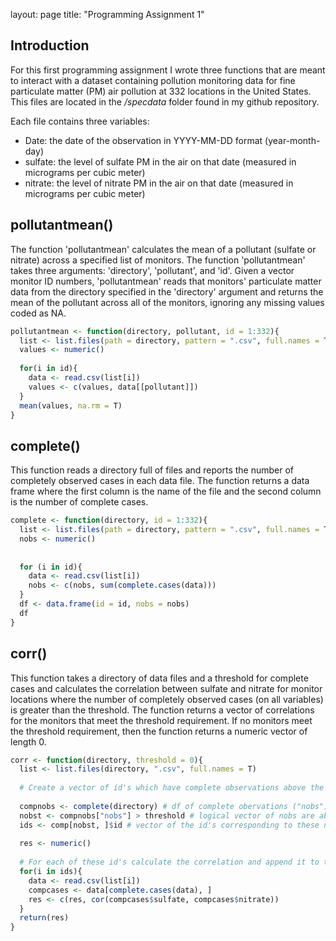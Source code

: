 layout: page
title: "Programming Assignment 1"


## **Introduction**

For this first programming assignment I wrote three functions that are meant to interact with a dataset containing pollution monitoring data for fine particulate matter (PM) air pollution at 332 locations in the United States. This files are located in the */specdata* folder found in my github repository. 

Each file contains three variables:

- Date: the date of the observation in YYYY-MM-DD format (year-month-day)
- sulfate: the level of sulfate PM in the air on that date (measured in micrograms per cubic meter)
- nitrate: the level of nitrate PM in the air on that date (measured in micrograms per cubic meter)

## **pollutantmean()**

The function 'pollutantmean' calculates the mean of a pollutant (sulfate or nitrate) across a specified list of monitors. The function 'pollutantmean' takes three arguments: 'directory', 'pollutant', and 'id'. Given a vector monitor ID numbers, 'pollutantmean' reads that monitors' particulate matter data from the directory specified in the 'directory' argument and returns the mean of the pollutant across all of the monitors, ignoring any missing values coded as NA.


```r
pollutantmean <- function(directory, pollutant, id = 1:332){
  list <- list.files(path = directory, pattern = ".csv", full.names = T)
  values <- numeric()
  
  for(i in id){
    data <- read.csv(list[i])
    values <- c(values, data[[pollutant]])
  }
  mean(values, na.rm = T)
}
```

## **complete()**

This function reads a directory full of files and reports the number of completely observed cases in each data file. The function returns a data frame where the first column is the name of the file and the second column is the number of complete cases.


```r
complete <- function(directory, id = 1:332){
  list <- list.files(path = directory, pattern = ".csv", full.names = T)
  nobs <- numeric()
  
  
  for (i in id){
    data <- read.csv(list[i])
    nobs <- c(nobs, sum(complete.cases(data)))
  }
  df <- data.frame(id = id, nobs = nobs)
  df
}
```

## **corr()**

This function takes a directory of data files and a threshold for complete cases and calculates the correlation between sulfate and nitrate for monitor locations where the number of completely observed cases (on all variables) is greater than the threshold. The function returns a vector of correlations for the monitors that meet the threshold requirement. If no monitors meet the threshold requirement, then the function returns a numeric vector of length 0.


```r
corr <- function(directory, threshold = 0){
  list <- list.files(directory, ".csv", full.names = T)
  
  # Create a vector of id's which have complete observations above the threshold
  
  compnobs <- complete(directory) # df of complete obervations ("nobs") per id
  nobst <- compnobs["nobs"] > threshold # logical vector of nobs are above the threshold
  ids <- comp[nobst, ]$id # vector of the id's corresponding to these nobs
  
  res <- numeric()
  
  # For each of these id's calculate the correlation and append it to the vector res.
  for(i in ids){
    data <- read.csv(list[i])
    compcases <- data[complete.cases(data), ]
    res <- c(res, cor(compcases$sulfate, compcases$nitrate))
  }
  return(res)
}
```

